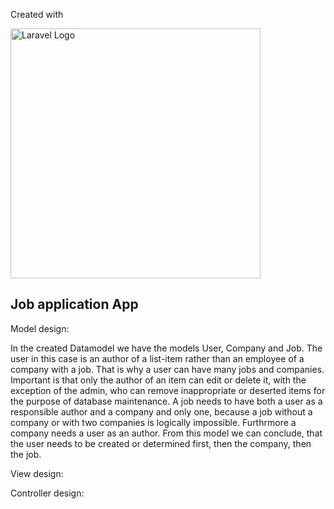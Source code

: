 Created with
<p align="left"><a href="https://laravel.com" target="_blank"><img src="https://raw.githubusercontent.com/laravel/art/master/logo-lockup/5%20SVG/2%20CMYK/1%20Full%20Color/laravel-logolockup-cmyk-red.svg" width="400" alt="Laravel Logo"></a></p>

## Job application App

Model design:

In the created Datamodel we have the models User, Company and Job. The user in this case is an author of a list-item rather than an employee of a company with a job. That is why a user can have many jobs and companies. Important is that only the author of an item can edit or delete it, with the exception of the admin, who can remove inappropriate or deserted items for the purpose of database maintenance.
A job needs to have both a user as a responsible author and a company and only one, because a job without a company or with two companies is logically impossible. Furthrmore a company needs a user as an author. From this model we can conclude, that the user needs to be created or determined first, then the company, then the job.

View design:

Controller design:
